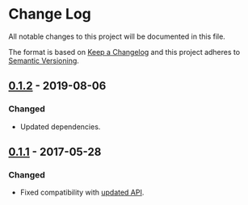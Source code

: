 # Change Log
All notable changes to this project will be documented in this file.

The format is based on [Keep a Changelog](http://keepachangelog.com/) and this project adheres to [Semantic Versioning](http://semver.org/).

## [0.1.2] - 2019-08-06
### Changed
- Updated dependencies.

[0.1.2]: https://github.com/patronus-checker/languagetool-rs/compare/v0.1.1...v0.1.2

## [0.1.1] - 2017-05-28
### Changed
- Fixed compatibility with [updated API](https://github.com/languagetool-org/languagetool/issues/712).

[0.1.1]: https://github.com/patronus-checker/languagetool-rs/compare/v0.1.0...v0.1.1
